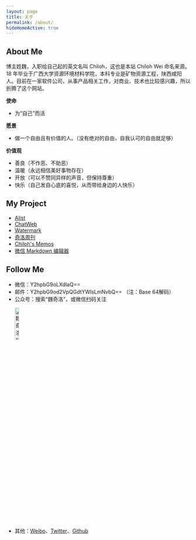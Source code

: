 ```yaml
---
layout: page
title: 关于
permalink: /about/
hideHomeActive: true
---
```


## About Me

博主姓魏，入职给自己起的英文名叫 Chiloh，这也是本站 Chiloh Wei 命名来源。18 年毕业于广西大学资源环境材料学院，本科专业是矿物资源工程，陕西咸阳人。目前在一家软件公司，从事产品相关工作，对商业、技术也比较感兴趣，所以折腾了这个网站。

**使命**
- 为“自己”而活

**愿景**
- 做一个自由且有价值的人。（没有绝对的自由，自我认可的自由就足够）

**价值观**
- 善良（不作恶、不助恶）
- 温暖（永远相信美好事物存在）
- 开放（可以不赞同异样的声音，但保持尊重）
- 快乐（自己发自心底的喜悦，从而带给身边的人快乐）

## My Project

- [Alist](https://alist.chiloh.cn)
- [ChatWeb](https://chat.chiloh.com)
- [Watermark](https://watermark.chiloh.net)
- [奇洛周刊](https://weekly.chiloh.cn)
- [Chiloh's Memos](https://memos.chiloh.com)
- [微信 Markdown 编辑器](https://md.chiloh.cn)


## Follow Me

- 微信：Y2hpbG9oLXdlaQ==
- 邮件：Y2hpbG9od2VpQGdtYWlsLmNvbQ== （注：Base 64解码）
- 公众号：搜索“魏奇洛”，或微信扫码关注
  
<ul align="left">
    <img src="https://chilohdata.s3.bitiful.net/qrcode.jpg" alt="魏奇洛的公众号二维码" style="width: 15%; height: auto;"/>
</ul>

- 其他：[Weibo](https://weibo.com/u/7873805545)、[Twitter](https://twitter.com/chiloh_cn)、[Github](https://github.com/chilohwei)